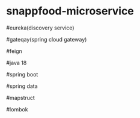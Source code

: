 # snappfood-microservice

#eureka(discovery service)

#gateqay(spring cloud gateway)

#feign

#java 18

#spring boot

#spring data

#mapstruct

#lombok
